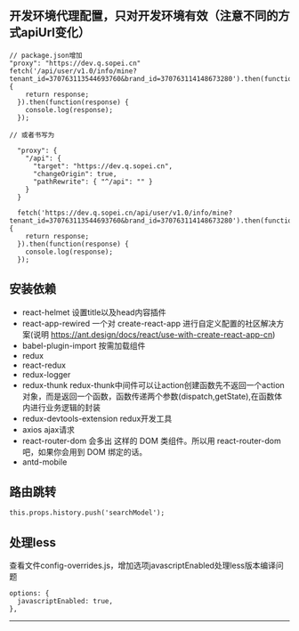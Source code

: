 ## 开发环境代理配置，只对开发环境有效（注意不同的方式apiUrl变化）
```
// package.json增加
"proxy": "https://dev.q.sopei.cn"
fetch('/api/user/v1.0/info/mine?tenant_id=370763113544693760&brand_id=370763114148673280').then(function(response) {
    return response;
  }).then(function(response) {
    console.log(response);
  });
```
```
// 或者书写为

  "proxy": {
    "/api": {
      "target": "https://dev.q.sopei.cn",
      "changeOrigin": true,
      "pathRewrite": { "^/api": "" }
    }
  }

  fetch('https://dev.q.sopei.cn/api/user/v1.0/info/mine?tenant_id=370763113544693760&brand_id=370763114148673280').then(function(response) {
    return response;
  }).then(function(response) {
    console.log(response);
  });
```

## 安装依赖
- react-helmet 设置title以及head内容插件
- react-app-rewired 一个对 create-react-app 进行自定义配置的社区解决方案(说明 https://ant.design/docs/react/use-with-create-react-app-cn)
- babel-plugin-import 按需加载组件
- redux
- react-redux
- redux-logger
- redux-thunk  redux-thunk中间件可以让action创建函数先不返回一个action对象，而是返回一个函数，函数传递两个参数(dispatch,getState),在函数体内进行业务逻辑的封装
- redux-devtools-extension redux开发工具
- axios ajax请求
- react-router-dom  会多出<Link> <BrowserRouter> 这样的 DOM 类组件。所以用 react-router-dom 吧，如果你会用到 DOM 绑定的话。
- antd-mobile

## 路由跳转
```
this.props.history.push('searchModel');
```

## 处理less
查看文件config-overrides.js，增加选项javascriptEnabled处理less版本编译问题
```
options: {
  javascriptEnabled: true,
},
```
**************************************************************************************************************************************************

